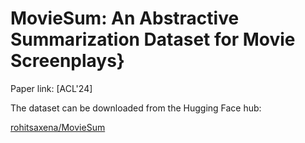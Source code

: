# MovieSum: An Abstractive Summarization Dataset for Movie Screenplays}
Paper link: [ACL'24]

The dataset can be downloaded from the Hugging Face hub:

[rohitsaxena/MovieSum](https://huggingface.co/datasets/rohitsaxena/MovieSum)

